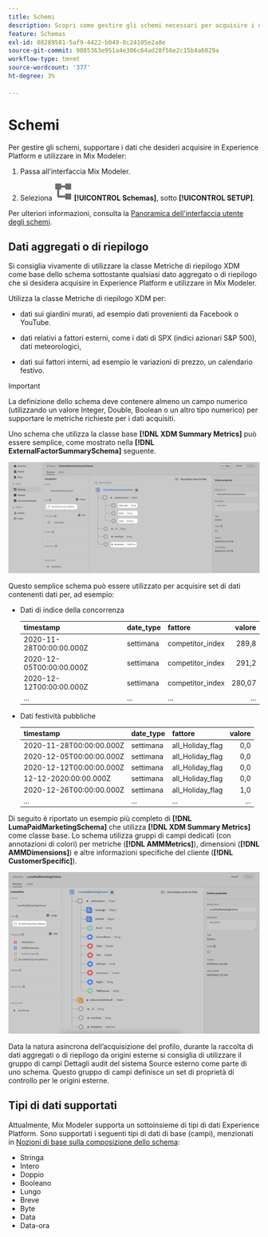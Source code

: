 ```yaml
---
title: Schemi
description: Scopri come gestire gli schemi necessari per acquisire i dati in Mix Modeler.
feature: Schemas
exl-id: 08289581-5af9-4422-b049-8c24105e2a8e
source-git-commit: 9085363e951a4e306c64ad28f56e2c15b4a6029a
workflow-type: tm+mt
source-wordcount: '377'
ht-degree: 3%

---
```


# Schemi

Per gestire gli schemi, supportare i dati che desideri acquisire in Experience Platform e utilizzare in Mix Modeler:

1. Passa all’interfaccia Mix Modeler.

1. Seleziona ![Schemi](/help/assets//icons/Schemas.svg) **[!UICONTROL Schemas]**, sotto **[!UICONTROL SETUP]**.

Per ulteriori informazioni, consulta la [Panoramica dell&#39;interfaccia utente degli schemi](https://experienceleague.adobe.com/docs/experience-platform/xdm/ui/overview.html?lang=en).

## Dati aggregati o di riepilogo

Si consiglia vivamente di utilizzare la classe Metriche di riepilogo XDM come base dello schema sottostante qualsiasi dato aggregato o di riepilogo che si desidera acquisire in Experience Platform e utilizzare in Mix Modeler.

Utilizza la classe Metriche di riepilogo XDM per:

- dati sui giardini murati, ad esempio dati provenienti da Facebook o YouTube.

- dati relativi a fattori esterni, come i dati di SPX (indici azionari S&amp;P 500), dati meteorologici,

- dati sui fattori interni, ad esempio le variazioni di prezzo, un calendario festivo.

>[!IMPORTANT]
>
>La definizione dello schema deve contenere almeno un campo numerico (utilizzando un valore Integer, Double, Boolean o un altro tipo numerico) per supportare le metriche richieste per i dati acquisiti.

Uno schema che utilizza la classe base **[!DNL XDM Summary Metrics]** può essere semplice, come mostrato nella **[!DNL ExternalFactorSummarySchema]** seguente.

![Schema Fattori Esterni](/help/assets//external-factors-schema.png)

Questo semplice schema può essere utilizzato per acquisire set di dati contenenti dati per, ad esempio:

- Dati di indice della concorrenza

  | timestamp | date_type | fattore | valore |
  |---|---|---|--:|
  | 2020-11-28T00:00:00.000Z | settimana | competitor_index | 289,8 |
  | 2020-12-05T00:00:00.000Z | settimana | competitor_index | 291,2 |
  | 2020-12-12T00:00:00.000Z | settimana | competitor_index | 280,07 |
  | ... | ... | ... | ... |

- Dati festività pubbliche

  | timestamp | date_type | fattore | valore |
  |---|---|---|--:|
  | 2020-11-28T00:00:00.000Z | settimana | all_Holiday_flag | 0,0 |
  | 2020-12-05T00:00:00.000Z | settimana | all_Holiday_flag | 0,0 |
  | 2020-12-12T00:00:00.000Z | settimana | all_Holiday_flag | 0,0 |
  | 12-12-2020:00:00.000Z | settimana | all_Holiday_flag | 0,0 |
  | 2020-12-26T00:00:00.000Z | settimana | all_Holiday_flag | 1,0 |
  | ... | ... | ... | ... |


Di seguito è riportato un esempio più completo di **[!DNL LumaPaidMarketingSchema]** che utilizza **[!DNL XDM Summary Metrics]** come classe base. Lo schema utilizza gruppi di campi dedicati (con annotazioni di colori) per metriche (**[!DNL AMMMetrics]**), dimensioni (**[!DNL AMMDimensions]**) e altre informazioni specifiche del cliente (**[!DNL CustomerSpecific]**).

![Schema di riepilogo](/help/assets//summary-schema.png)

Data la natura asincrona dell’acquisizione del profilo, durante la raccolta di dati aggregati o di riepilogo da origini esterne si consiglia di utilizzare il gruppo di campi Dettagli audit del sistema Source esterno come parte di uno schema. Questo gruppo di campi definisce un set di proprietà di controllo per le origini esterne.


## Tipi di dati supportati

Attualmente, Mix Modeler supporta un sottoinsieme di tipi di dati Experience Platform. Sono supportati i seguenti tipi di dati di base (campi), menzionati in [Nozioni di base sulla composizione dello schema](https://experienceleague.adobe.com/docs/experience-platform/xdm/schema/composition.html?lang=en#data-type):

- Stringa
- Intero
- Doppio
- Booleano
- Lungo
- Breve
- Byte
- Data
- Data-ora

